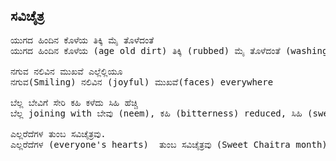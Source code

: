 ## ಸವಿಚೈತ್ರ
<pre>
ಯುಗದ ಹಿಂದಿನ ಕೊಳೆಯ ತಿಕ್ಕಿ ಮೈ ತೊಳೆದಂತೆ
ಯುಗದ ಹಿಂದಿನ ಕೊಳೆಯ (age old dirt) ತಿಕ್ಕಿ (rubbed) ಮೈ ತೊಳೆದಂತೆ (washing the body)

ನಗುವ ನಲಿವಿನ ಮುಖವೆ ಎಲ್ಲೆಲ್ಲಿಯೂ
ನಗುವ(Smiling) ನಲಿವಿನ (joyful) ಮುಖವೆ(faces) everywhere

ಬೆಲ್ಲ ಬೇವಿಗೆ ಸೇರಿ ಕಹಿ ಕಳೆದು ಸಿಹಿ ಹೆಚ್ಚಿ
ಬೆಲ್ಲ joining with ಬೇವು (neem), ಕಹಿ (bitterness) reduced, ಸಿಹಿ (sweetness) increased

ಎಲ್ಲರೆದೆಗಳ ತುಂಬ ಸವಿಚೈತ್ರವು.
ಎಲ್ಲರೆದೆಗಳ (everyone's hearts)  ತುಂಬ ಸವಿಚೈತ್ರವು (Sweet Chaitra month)
</pre>
